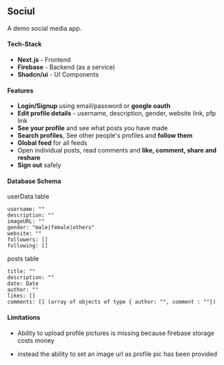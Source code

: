 ## Sociul

A demo social media app.

#### Tech-Stack
- **Next.js** - Frontend
- **Firebase** - Backend (as a service)
- **Shadcn/ui** - UI Components

#### Features
- **Login/Signup** using email/password or **google oauth**
- **Edit profile details** - username, description, gender, website link, pfp link
- **See your profile** and see what posts you have made
- **Search profiles**, See other people's profiles and **follow them**
- **Global feed** for all feeds
- Open individual posts, read comments and **like, comment, share and reshare**
- **Sign out** safely

#### Database Schema
userData table
```
username: ""
description: ""
imageURL: ""
gender: "male|female|others"
website: ""
followers: []
following: []
```

posts table
```
title: ""
description: ""
date: Date
author: ""
likes: []
comments: [] (array of objects of type { author: "", comment : ""})
```

#### Limitations

- Ability to upload profile pictures is missing because firebase storage costs money

- instead the ability to set an image url as profile pic has been provided